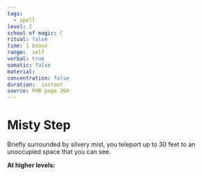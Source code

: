 ```yaml
---
tags:
  - spell
level: 2
school of magic: C
ritual: false
time: 1 bonus
range:  self
verbal: true
somatic: false
material: 
concentration: false
duration:  instant
source: PHB page 260
---
```

# Misty Step
Briefly surrounded by silvery mist, you teleport up to 30 feet to an unoccupied space that you can see.

**At higher levels:** 